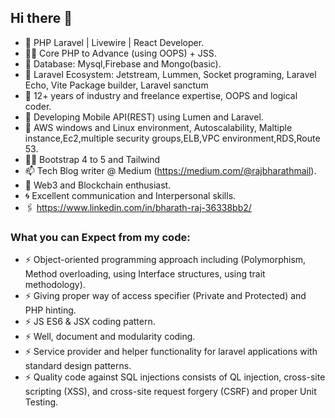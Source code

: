 ## Hi there 👋


- 🔭 PHP Laravel | Livewire | React Developer.
- 🧑‍💻 Core PHP to Advance (using OOPS) + JSS.
- 📅 Database: Mysql,Firebase and Mongo(basic).
- 🧑‍ Laravel Ecosystem: Jetstream, Lummen, Socket programing, Laravel Echo, Vite Package builder, Laravel sanctum
- 🌱 12+ years of industry and freelance expertise, OOPS and logical coder.
- 🤔 Developing Mobile API(REST) using Lumen and Laravel.
- 💬 AWS windows and Linux environment, Autoscalability, Maltiple instance,Ec2,multiple security groups,ELB,VPC environment,RDS,Route 53.
- 🧑‍💻 Bootstrap 4 to 5 and Tailwind
- 📫 Tech Blog writer @ Medium (https://medium.com/@rajbharathmail).
- 👯 Web3 and Blockchain enthusiast.
- 🌀 Excellent communication and Interpersonal skills.
- 🖇️ https://www.linkedin.com/in/bharath-raj-36338bb2/


### What you can Expect from my code:
- ⚡ Object-oriented programming approach including (Polymorphism, Method overloading, using Interface structures, using trait methodology).
- ⚡ Giving proper way of access specifier (Private and Protected) and PHP hinting.
- ⚡ JS ES6 & JSX coding pattern.
- ⚡ Well, document and modularity coding.
- ⚡ Service provider and helper functionality for laravel applications with standard design patterns.
- ⚡ Quality code against SQL injections consists of QL injection, cross-site scripting (XSS), and cross-site request forgery (CSRF) and proper Unit Testing. 







